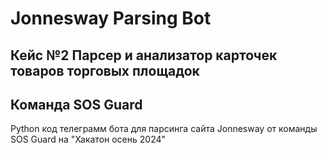 # Jonnesway Parsing Bot
## Кейс №2 Парсер и анализатор карточек товаров торговых площадок
## Команда SOS Guard 

Python код телеграмм бота для парсинга сайта Jonnesway от команды SOS Guard на "Хакатон осень 2024"
